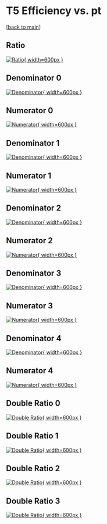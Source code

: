 # T5 Efficiency vs. pt

[[back to main](./)]



## Ratio

[![Ratio](../mtv/var/T5_xtr_0_1_eff_pt.png){ width=600px }](../mtv/var/T5_xtr_0_1_eff_pt.pdf)

## Denominator 0

[![Denominator](../mtv/den/T5_xtr_0_1_eff_pt_den0.png){ width=600px }](../mtv/den/T5_xtr_0_1_eff_pt_den0.pdf)

## Numerator 0

[![Numerator](../mtv/num/T5_xtr_0_1_eff_pt_num0.png){ width=600px }](../mtv/num/T5_xtr_0_1_eff_pt_num0.pdf)

## Denominator 1

[![Denominator](../mtv/den/T5_xtr_0_1_eff_pt_den1.png){ width=600px }](../mtv/den/T5_xtr_0_1_eff_pt_den1.pdf)

## Numerator 1

[![Numerator](../mtv/num/T5_xtr_0_1_eff_pt_num1.png){ width=600px }](../mtv/num/T5_xtr_0_1_eff_pt_num1.pdf)

## Denominator 2

[![Denominator](../mtv/den/T5_xtr_0_1_eff_pt_den2.png){ width=600px }](../mtv/den/T5_xtr_0_1_eff_pt_den2.pdf)

## Numerator 2

[![Numerator](../mtv/num/T5_xtr_0_1_eff_pt_num2.png){ width=600px }](../mtv/num/T5_xtr_0_1_eff_pt_num2.pdf)

## Denominator 3

[![Denominator](../mtv/den/T5_xtr_0_1_eff_pt_den3.png){ width=600px }](../mtv/den/T5_xtr_0_1_eff_pt_den3.pdf)

## Numerator 3

[![Numerator](../mtv/num/T5_xtr_0_1_eff_pt_num3.png){ width=600px }](../mtv/num/T5_xtr_0_1_eff_pt_num3.pdf)

## Denominator 4

[![Denominator](../mtv/den/T5_xtr_0_1_eff_pt_den4.png){ width=600px }](../mtv/den/T5_xtr_0_1_eff_pt_den4.pdf)

## Numerator 4

[![Numerator](../mtv/num/T5_xtr_0_1_eff_pt_num4.png){ width=600px }](../mtv/num/T5_xtr_0_1_eff_pt_num4.pdf)

## Double Ratio 0

[![Double Ratio](../mtv/ratio/T5_xtr_0_1_eff_pt_ratio0.png){ width=600px }](../mtv/ratio/T5_xtr_0_1_eff_pt_ratio0.pdf)

## Double Ratio 1

[![Double Ratio](../mtv/ratio/T5_xtr_0_1_eff_pt_ratio1.png){ width=600px }](../mtv/ratio/T5_xtr_0_1_eff_pt_ratio1.pdf)

## Double Ratio 2

[![Double Ratio](../mtv/ratio/T5_xtr_0_1_eff_pt_ratio2.png){ width=600px }](../mtv/ratio/T5_xtr_0_1_eff_pt_ratio2.pdf)

## Double Ratio 3

[![Double Ratio](../mtv/ratio/T5_xtr_0_1_eff_pt_ratio3.png){ width=600px }](../mtv/ratio/T5_xtr_0_1_eff_pt_ratio3.pdf)


